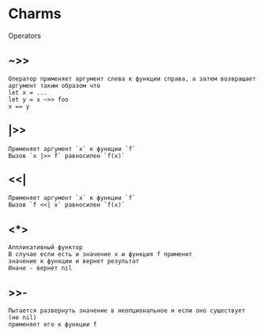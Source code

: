 # Charms

Operators 


## ~>>
``` 
Оператор применяет аргумент слева к функции справа, а затем возвращает аргумент таким образом что
let x = ...
let y = x ~>> foo
x == y
``` 

## |>>
```  
Применяет аргумент `x` к функции `f`
Вызов `x |>> f` равносилен `f(x)`
``` 


## <<|
``` 
Применяет аргумент `x` к функции `f`
Вызов `f <<| x` равносилен `f(x)`
``` 


## <*>
``` 
Аппликативный функтор
В случае если есть и значение x и функция f применит
значение к функции и вернет результат
Иначе - вернет nil
``` 


## >>-
``` 
Пытается развернуть значение в неопциональное и если оно существует (не nil)
применяет его к функции f
``` 


